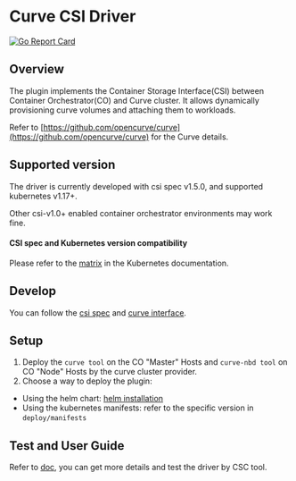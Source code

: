 # Curve CSI Driver

[![Go Report Card](https://goreportcard.com/badge/github.com/opencurve/curve-csi)](https://goreportcard.com/report/github.com/opencurve/curve-csi)

## Overview

The plugin implements the Container Storage Interface(CSI) between
Container Orchestrator(CO) and Curve cluster. It allows dynamically
provisioning curve volumes and attaching them to workloads.

Refer to [https://github.com/opencurve/curve](https://github.com/opencurve/curve) for the Curve details.


## Supported version

The driver is currently developed with csi spec v1.5.0, and supported kubernetes v1.17+.

Other csi-v1.0+ enabled container orchestrator environments may work fine.

#### CSI spec and Kubernetes version compatibility

Please refer to the [matrix](https://kubernetes-csi.github.io/docs/#kubernetes-releases)
in the Kubernetes documentation.

## Develop

You can follow the [csi spec](https://github.com/container-storage-interface/spec/blob/master/spec.md)
and [curve interface](docs/curve-interface).

## Setup

1. Deploy the `curve tool` on the CO "Master" Hosts and `curve-nbd tool` on CO "Node" Hosts by the curve cluster provider.
2. Choose a way to deploy the plugin:

- Using the helm chart: [helm installation](charts/curve-csi/README.md)
- Using the kubernetes manifests: refer to the specific version in `deploy/manifests`

## Test and User Guide

Refer to [doc](docs/README.md), you can get more details and test the driver by CSC tool.
